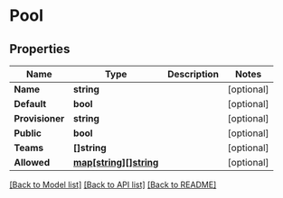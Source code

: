 # Pool

## Properties
Name | Type | Description | Notes
------------ | ------------- | ------------- | -------------
**Name** | **string** |  | [optional] 
**Default** | **bool** |  | [optional] 
**Provisioner** | **string** |  | [optional] 
**Public** | **bool** |  | [optional] 
**Teams** | **[]string** |  | [optional] 
**Allowed** | [**map[string][]string**](array.md) |  | [optional] 

[[Back to Model list]](../README.md#documentation-for-models) [[Back to API list]](../README.md#documentation-for-api-endpoints) [[Back to README]](../README.md)



